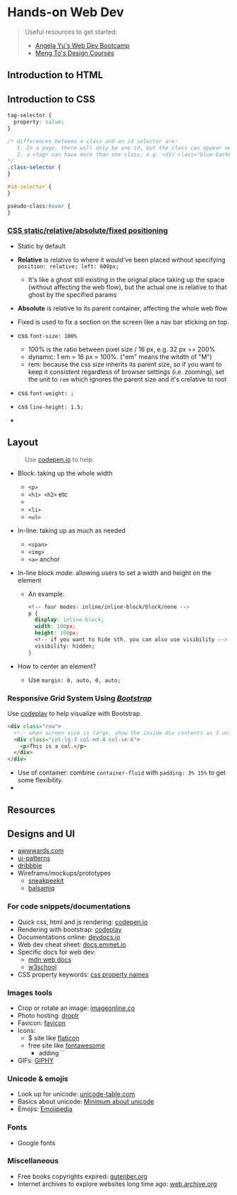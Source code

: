 # Hands-on Web Dev

> Useful resources to get started:
>
> - [Angela Yu's Web Dev Bootcamp](https://www.udemy.com/course/the-complete-web-development-bootcamp/)
> - [Meng To's Design Courses](https://designcode.io)

## Introduction to HTML

## Introduction to CSS

```css
tag-selector {
  property: value;
}

/* differences between a class and an id selector are:
   1. In a page, there will only be one id, but the class can appear multiple times
   2. a <tag> can have more than one class, e.g. <div class="blue-backbg center">, but can be only assigned one id
*/
.class-selector {
}

#id-selector {
}

pseudo-class:hover {
}
```

### [ CSS static/relative/absolute/fixed positioning ](https://developer.mozilla.org/en-US/docs/Web/CSS/position)

- Static by default
- **Relative** is relative to where it would've been placed without specifying `position: relative; left: 600px;`
  - It's like a ghost still existing in the orignal place taking up the space (without affecting the web flow), but the actual one is relative to that ghost by the specified params
- **Absolute** is relative to its parent container, affecting the whole web flow
- Fixed is used to fix a section on the screen like a nav bar sticking on top.

- css `font-size: 100%`

  - 100% is the ratio between pixel size / 16 px, e.g. 32 px == 200%
  - dynamic: 1 em = 16 px = 100%. ("em" means the witdth of "M")
  - rem: because the css size inherits its parent size, so if you want to keep it consistent regardless of browser settings (i.e. zooming), set the unit to `rem` which ignores the parent size and it's crelative to root

- css `font-weight: ;`
- css `line-height: 1.5;`
-

## Layout

> Use [codepen.io](https://codepen.io) to help.

- Block: taking up the whole width

  - `<p>`
  - `<h1> <h2>` etc
  - <div>
  - `<li>`
  - `<ul>`

- In-line: taking up as much as needed

  - `<span>`
  - `<img>`
  - `<a>` anchor

- In-line block mode: allowing users to set a width and height on the element

  - An example:
    ```css
    <!-- four modes: inline/inline-block/block/none -->
    p {
      display: inline-block;
      width: 100px;
      height: 100px;
      <!-- if you want to hide sth, you can also use visibility -->
      visibility: hidden;
    }
    ```

- How to center an element?
  - Use `margin: 0, auto, 0, auto;`

### Responsive Grid System Using [_Bootstrap_](https://getbootstrap.com)

Use [codeplay](https://codeplay.com) to help visualize with Bootstrap.

```html
<div class="row">
  <!-- when screen size is large, show the inside div contents as 3 units out of 12 units; likewise for medium and small sizes, but with 4/12 and 6/12 of the screen width -->
  <div class="col-lg-3 col-md-4 col-sm-6">
    <p>This is a col.</p>
  </div>
</div>
```

- Use of container: combine `container-fluid` with `padding: 3% 15%` to get some flexibility.
-

## Resources

## Designs and UI

- [awwwards.com](https://awwwards.com/websites)
- [ui-patterns]()
- [dribbble](https://dribbble.com)
- Wireframs/mockups/prototypes
  - [sneakpeekit](https://sneakpeekit.com)
  - [balsamiq](https://balsamiq.cloud)

### For code snippets/documentations

- Quick css, html and js rendering: [codepen.io](https://codepen.io/pen/)
- Rendering with bootstrap: [codeplay](https://codeplay.com)
- Documentations online: [devdocs.io](https://devdocs.io)
- Web dev cheat sheet: [docs.emmet.io](https://docs.emmet.io/cheat-sheet/)
- Specific docs for web dev:
  - [mdn web docs](https://developer.mozilla.org/en-US/)
  - [w3school](https://www.w3schools.com)
- CSS property keywords: [css property names](https://developer.mozilla.org/en-US/docs/Web/CSS/Reference#index)

### Images tools

- Crop or rotate an image: [imageonline.co](https://crop-circle.imageonline.co/)
- Photo hosting: [droplr]()
- Favicon: [favicon](https://www.favicon.cc)
- Icons:
  - $ site like [flaticon](https://www.flaticon.com)
  - free site like [fontawesome](https://fontawesome.com)
    - adding ``
- GIFs: [GIPHY](https://giphy.com)

### Unicode & emojis

- Look up for unicode: [unicode-table.com](https://unicode-table.com/en/)
- Basics about unicode: [Minimum about unicode](https://www.joelonsoftware.com/2003/10/08/the-absolute-minimum-every-software-developer-absolutely-positively-must-know-about-unicode-and-character-sets-no-excuses/)
- Emojis: [Emojipedia](https://emojipedia.org)

### Fonts

- Google fonts

### Miscellaneous

- Free books copyrights expired: [gutenber.org](https://www.gutenberg.org)
- Internet archives to explore websites long time ago: [web.archive.org](https://web.archive.org)
